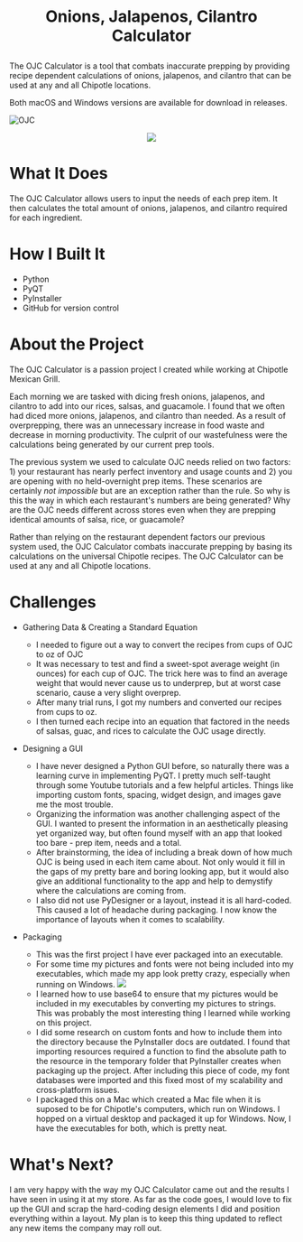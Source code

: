 # <p align="center">Onions, Jalapenos, Cilantro Calculator </p>



The OJC Calculator is a tool that combats inaccurate prepping by providing recipe dependent calculations of onions, jalapenos, and cilantro that can be used at any and all Chipotle locations. 

Both macOS and Windows versions are available for download in releases.

<img src="https://imgur.com/a/8oyLGSe" alt="OJC" />
<p align="center"><img src="http://ForTheBadge.com/images/badges/made-with-python.svg" /></p>

 
 # What It Does
 The OJC Calculator allows users to input the needs of each prep item. It then calculates the total amount of onions, jalapenos, and cilantro required for each ingredient.
 
 # How I Built It
 * Python
 * PyQT
 * PyInstaller
 * GitHub for version control

# About the Project
The OJC Calculator is a passion project I created while working at Chipotle Mexican Grill. 

Each morning we are tasked with dicing fresh onions, jalapenos, and cilantro to add into our rices, salsas, and guacamole. I found that we often had diced more onions, jalapenos, and cilantro than needed. As a result of overprepping, there was an unnecessary increase in food waste and decrease in morning productivity. The culprit of our wastefulness were the calculations being generated by our current prep tools.

The previous system we used to calculate OJC needs relied on two factors: 1) your restaurant has nearly perfect inventory and usage counts and 2) you are opening with no held-overnight prep items. These scenarios are certainly _not impossible_ but are an exception rather than the rule. So why is this the way in which each restaurant's numbers are being generated? Why are the OJC needs different across stores even when they are prepping identical amounts of salsa, rice, or guacamole? 

Rather than relying on the restaurant dependent factors our previous system used, the OJC Calculator combats inaccurate prepping by basing its calculations on the universal Chipotle recipes. The OJC Calculator can be used at any and all Chipotle locations.
 
 # Challenges
 * Gathering Data & Creating a Standard Equation
      * I needed to figure out a way to convert the recipes from cups of OJC to oz of OJC
      * It was necessary to test and find a sweet-spot average weight (in ounces) for each cup of OJC. The trick here was to find an average weight that would never cause us to underprep, but at worst case scenario, cause a very slight overprep. 
      * After many trial runs, I got my numbers and converted our recipes from cups to oz.
      * I then turned each recipe into an equation that factored in the needs of salsas, guac, and rices to calculate the OJC usage directly.
      
 * Designing a GUI 
     * I have never designed a Python GUI before, so naturally there was a learning curve in implementing PyQT. I pretty much self-taught through some Youtube tutorials and a few helpful articles. Things like importing custom fonts, spacing, widget design, and images gave me the most trouble.
     * Organizing the information was another challenging aspect of the GUI. I wanted to present the information in an aesthetically pleasing yet organized way, but often found myself with an app that looked too bare - prep item, needs and a total.
     * After brainstorming, the idea of including a break down of how much OJC is being used in each item came about. Not only would it fill in the gaps of my pretty bare and boring looking app, but it would also give an additional functionality to the app and help to demystify where the calculations are coming from.
     * I also did not use PyDesigner or a layout, instead it is all hard-coded. This caused a lot of headache during packaging. I now know the importance of layouts when it comes to scalability.

* Packaging 
     * This was the first project I have ever packaged into an executable.
     * For some time my pictures and fonts were not being included into my executables, which made my app look pretty crazy, especially when running on Windows. <img src="https://www.simpleimageresizer.com/_uploads/photos/cc516b08/Screen_Shot_2022-07-18_at_2.16.38_PM_2_36.png"/>
     * I learned how to use base64 to ensure that my pictures would be included in my executables by converting my pictures to strings. This was probably the most interesting thing I learned while working on this project.
     * I did some research on custom fonts and how to include them into the directory because the PyInstaller docs are outdated. I found that importing resources required a function to find the absolute path to the resource in the temporary folder that PyInstaller creates when packaging up the project. After including this piece of code, my font databases were imported and this fixed most of my scalability and cross-platform issues.
     * I packaged this on a Mac which created a Mac file when it is suposed to be for Chipotle's computers, which run on Windows. I hopped on a virtual desktop and packaged it up for Windows. Now, I have the executables for both, which is pretty neat. 
     
# What's Next?
 I am very happy with the way my OJC Calculator came out and the results I have seen in using it at my store. As far as the code goes, I would love to fix up the GUI and scrap the hard-coding design elements I did and position everything within a layout. My plan is to keep this thing updated to reflect any new items the company may roll out. 
